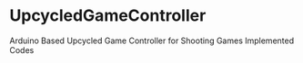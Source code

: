 # UpcycledGameController
Arduino Based Upcycled Game Controller for Shooting Games Implemented Codes
